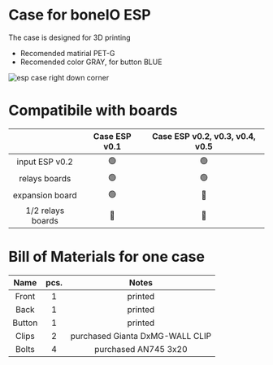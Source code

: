 # Case for boneIO ESP
The case is designed for 3D printing
* Recomended matirial PET-G
* Recomended color GRAY, for button BLUE
  

![esp case right down corner](https://github.com/boneIO-eu/case_esp/assets/70077751/772e2847-cfe8-4233-9f45-8e5dc620043d)

# Compatibile with boards

|  | Case ESP v0.1 | Case ESP v0.2, v0.3, v0.4, v0.5 |
| :---: | :---: | :---: |
| input ESP v0.2   | 🟢 | 🟢 |
| relays boards    | 🟢 | 🟢 |
| expansion board  | 🟢 | 🔴 |
| 1/2 relays boards| 🔴 | 🔴 |

# Bill of Materials for one case
| Name | pcs. | Notes|
| :---: | :---: | :---: |
| Front   | 1     | printed |
| Back  | 1       | printed |
| Button | 1 | printed |
| Clips  | 2       | purchased Gianta DxMG-WALL CLIP |
| Bolts| 4 | purchased  AN745 3x20 |
